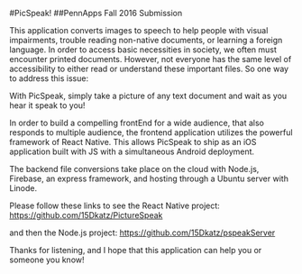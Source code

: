 #PicSpeak!
##PennApps Fall 2016 Submission

This application converts images to speech to help people with visual impairments, trouble reading non-native documents, or learning a foreign language. In order to access basic necessities in society, we often must encounter printed documents. However, not everyone has the same level of accessibility to either read or understand these important files. So one way to address this issue:

With PicSpeak, simply take a picture of any text document and wait as you hear it speak to you!

In order to build a compelling frontEnd for a wide audience, that also responds to multiple audience, the frontend application utilizes the powerful framework of React Native. This allows PicSpeak to ship as an iOS application built with JS with a simultaneous Android deployment.

The backend file conversions take place on the cloud with Node.js, Firebase, an express framework, and hosting through a Ubuntu server with Linode.

Please follow these links to see the React Native project:
https://github.com/15Dkatz/PictureSpeak

and then the Node.js project:
https://github.com/15Dkatz/pspeakServer

Thanks for listening, and I hope that this application can help you or someone you know!
